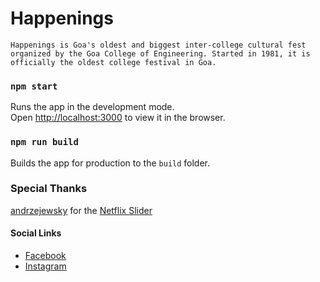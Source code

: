 # Happenings

`Happenings is Goa's oldest and biggest inter-college cultural fest organized by the Goa College of Engineering. Started in 1981, it is officially the oldest college festival in Goa.`

### `npm start`

Runs the app in the development mode.<br />
Open [http://localhost:3000](http://localhost:3000) to view it in the browser.

### `npm run build`

Builds the app for production to the `build` folder.<br />

### Special Thanks
[andrzejewsky](https://github.com/andrzejewsky) for the [Netflix Slider](https://github.com/andrzejewsky/netflix-slider)

#### Social Links
- [Facebook](https://www.facebook.com/gechappenings/)
- [Instagram](https://www.instagram.com/gechappenings/)